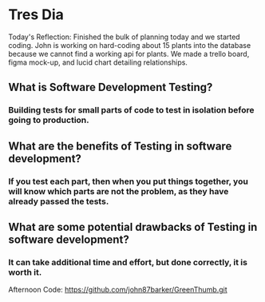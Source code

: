 # Tres Dia

Today's Reflection:  Finished the bulk of planning today and we started coding.  John is working on hard-coding about 15 plants into the database because we cannot find a working api for plants.  We made a trello board, figma mock-up, and lucid chart detailing relationships.


## What is Software Development Testing?

### Building tests for small parts of code to test in isolation before going to production.

## What are the benefits of Testing in software development?
### If you test each part, then when you put things together, you will know which parts are not the problem, as they have already passed the tests.

## What are some potential drawbacks of Testing in software development?

### It can take additional time and effort, but done correctly, it is worth it.



Afternoon Code: https://github.com/john87barker/GreenThumb.git